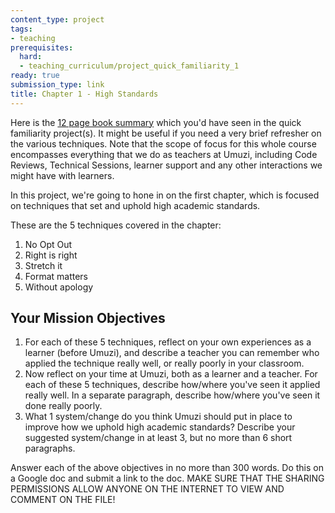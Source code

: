 ```yaml
---
content_type: project
tags:
- teaching
prerequisites:
  hard:
  - teaching_curriculum/project_quick_familiarity_1
ready: true
submission_type: link
title: Chapter 1 - High Standards
---
```


Here is the [12 page book summary](https://www.boyd.k12.ky.us/userfiles/496/Classes/27400/Teach%20Like%20A%20Champion%20-%20The%20Main%20Idea.pdf) which you'd have seen in the quick familiarity project(s). It might be useful if you need a very brief refresher on the various techniques. Note that the scope of focus for this whole course encompasses everything that we do as teachers at Umuzi, including Code Reviews, Technical Sessions, learner support and any other interactions we might have with learners. 

In this project, we're going to hone in on the first chapter, which is focused on techniques that set and uphold high academic standards. 

These are the 5 techniques covered in the chapter: 
1. No Opt Out
2. Right is right
3. Stretch it
4. Format matters
5. Without apology

## Your Mission Objectives
1. For each of these 5 techniques, reflect on your own experiences as a learner (before Umuzi), and describe a teacher you can remember who applied the technique really well, or really poorly in your classroom. 
2. Now reflect on your time at Umuzi, both as a learner and a teacher. For each of these 5 techniques, describe how/where you've seen it applied really well. In a separate paragraph, describe how/where you've seen it done really poorly. 
3. What 1 system/change do you think Umuzi should put in place to improve how we uphold high academic standards? Describe your suggested system/change in at least 3, but no more than 6 short paragraphs. 

Answer each of the above objectives in no more than 300 words. 
Do this on a Google doc and submit a link to the doc. MAKE SURE THAT THE SHARING PERMISSIONS ALLOW ANYONE ON THE INTERNET TO VIEW AND COMMENT ON THE FILE! 